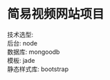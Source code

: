 # 简易视频网站项目
技术选型: <br/>
后台: node <br/>
数据库:  mongoodb <br/> 
模板:  jade <br/>
静态样式库:  bootstrap <br/>
